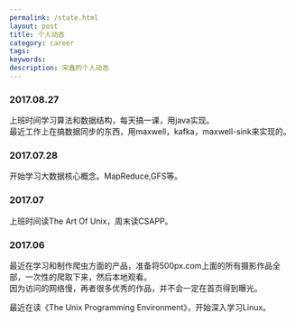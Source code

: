 ```yaml
---
permalink: /state.html
layout: post
title: 个人动态
category: career
tags: 
keywords: 
description: 宋鑫的个人动态
---
```


### 2017.08.27
上班时间学习算法和数据结构，每天搞一课，用java实现。  
最近工作上在搞数据同步的东西，用maxwell，kafka，maxwell-sink来实现的。

### 2017.07.28
开始学习大数据核心概念。MapReduce,GFS等。

### 2017.07

上班时间读The Art Of Unix，周末读CSAPP。

### 2017.06

  最近在学习和制作爬虫方面的产品，准备将500px.com上面的所有摄影作品全部，一次性的爬取下来，然后本地观看。<br>
  因为访问的网络慢，再者很多优秀的作品，并不会一定在首页得到曝光。<br>
  
  最近在读《The Unix Programming Environment》，开始深入学习Linux。<br>
   
  


